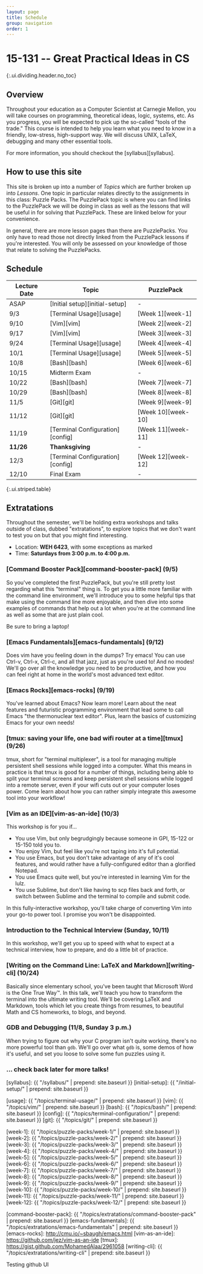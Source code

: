 ```yaml
---
layout: page
title: Schedule
group: navigation
order: 1
---
```


# 15-131 -- Great Practical Ideas in CS
{:.ui.dividing.header.no_toc}

## Overview

Throughout your education as a Computer Scientist at Carnegie Mellon, you will
take courses on programming, theoretical ideas, logic, systems, etc. As you
progress, you will be expected to pick up the so-called "tools of the trade."
This course is intended to help you learn what you need to know in a friendly,
low-stress, high-support way. We will discuss UNIX, LaTeX, debugging and many
other essential tools.

For more information, you should checkout the [syllabus][syllabus].


## How to use this site

This site is broken up into a number of _Topics_ which are further broken up
into _Lessons_. One topic in particular relates directly to the assignments in
this class: Puzzle Packs. The PuzzlePack topic is where you can find links to
the PuzzlePack we will be doing in class as well as the lessons that will be
useful in for solving that PuzzlePack. These are linked below for your
convenience.

In general, there are more lesson pages than there are PuzzlePacks. You only
have to read those not directly linked from the PuzzlePack lessons if you're
interested. You will only be assessed on your knowledge of those that relate to
solving the PuzzlePacks.


## Schedule

| Lecture Date | Topic                            | PuzzlePack         |
| ------------ | -------------------------------- | ------------------ |
| ASAP         | [Initial setup][initial-setup]   | -                  |
| 9/3          | [Terminal Usage][usage]          | [Week 1][week-1]   |
| 9/10         | [Vim][vim]                       | [Week 2][week-2]   |
| 9/17         | [Vim][vim]                       | [Week 3][week-3]   |
| 9/24         | [Terminal Usage][usage]          | [Week 4][week-4]   |
| 10/1         | [Terminal Usage][usage]          | [Week 5][week-5]   |
| 10/8         | [Bash][bash]                     | [Week 6][week-6]   |
| 10/15        | Midterm Exam                     | -                  |
| 10/22        | [Bash][bash]                     | [Week 7][week-7]   |
| 10/29        | [Bash][bash]                     | [Week 8][week-8]   |
| 11/5         | [Git][git]                       | [Week 9][week-9]   |
| 11/12        | [Git][git]                       | [Week 10][week-10] |
| 11/19        | [Terminal Configuration][config] | [Week 11][week-11] |
| __11/26__    | __Thanksgiving__                 | -                  |
| 12/3         | [Terminal Configuration][config] | [Week 12][week-12] |
| 12/10        | Final Exam                       | -                  |
{:.ui.striped.table}

## Extratations

Throughout the semester, we'll be holding extra workshops and talks outside of
class, dubbed "extratations", to explore topics that we don't want to test you
on but that you might find interesting.

- Location: __WEH 6423__, with some exceptions as marked
- Time: __Saturdays from 3:00 p.m. to 4:00 p.m.__

### [Command Booster Pack][command-booster-pack] (9/5)

So you've completed the first PuzzlePack, but you're still pretty lost regarding
what this "terminal" thing is. To get you a little more familiar with the
command line environment, we'll introduce you to some helpful tips that make
using the command line more enjoyable, and then dive into some examples of
commands that help out a lot when you're at the command line as well as some
that are just plain cool.

Be sure to bring a laptop!

### [Emacs Fundamentals][emacs-fundamentals] (9/12)

Does vim have you feeling down in the dumps? Try emacs! You can use Ctrl-v,
Ctrl-x, Ctrl-c, and all that jazz, just as you're used to! And no modes! We'll
go over all the knowledge you need to be productive, and how you can feel right
at home in the world's most advanced text editor.

### [Emacs Rocks][emacs-rocks] (9/19)

You've learned about Emacs? Now learn more! Learn about the neat features and
futuristic programming environment that lead some to call Emacs "the
thermonuclear text editor". Plus, learn the basics of customizing Emacs for your
own needs!

### [tmux: saving your life, one bad wifi router at a time][tmux] (9/26)

tmux, short for "terminal multiplexer", is a tool for managing multiple
persistent shell sessions while logged into a computer. What this means in
practice is that tmux is good for a number of things, including being able to
split your terminal screens and keep persistent shell sessions while logged into
a remote server, even if your wifi cuts out or your computer loses power. Come
learn about how you can rather simply integrate this awesome tool into your
workflow!

### [Vim as an IDE][vim-as-an-ide] (10/3)

This workshop is for you if...

- You use Vim, but only begrudgingly because someone in GPI, 15-122 or 15-150
  told you to.
- You enjoy Vim, but feel like you're not taping into it's full potential.
- You use Emacs, but you don't take advantage of any of it's cool features, and
  would rather have a fully-configured editor than a glorified Notepad.
- You use Emacs quite well, but you're interested in learning Vim for the lulz.
- You use Sublime, but don't like having to scp files back and forth, or switch
  between Sublime and the terminal to compile and submit code.

In this fully-interactive workshop, you'll take charge of converting Vim into
your go-to power tool. I promise you won't be disappointed.

### Introduction to the Technical Interview (Sunday, 10/11)

In this workshop, we'll get you up to speed with what to expect at a technical
interview, how to prepare, and do a little bit of practice.

### [Writing on the Command Line: LaTeX and Markdown][writing-cli] (10/24)

Basically since elementary school, you've been taught that Microsoft Word is the
One True Way™. In this talk, we'll teach you how to transform the terminal into
the ultimate writing tool. We'll be covering LaTeX and Markdown, tools which let
you create things from resumes, to beautiful Math and CS homeworks, to blogs,
and beyond.

### GDB and Debugging (11/8, Sunday 3 p.m.)

When trying to figure out why your C program isn't quite working, there's no
more powerful tool than `gdb`. We'll go over what `gdb` is, some demos of how
it's useful, and set you loose to solve some fun puzzles using it.

### ... check back later for more talks!


<!--
(11/7)
(11/14)
(11/21)
(11/28)
(12/5)
-->

[syllabus]: {{ "/syllabus/" | prepend: site.baseurl }}
[initial-setup]: {{ "/initial-setup/" | prepend: site.baseurl }}

[usage]:  {{ "/topics/terminal-usage/"         | prepend: site.baseurl }}
[vim]:    {{ "/topics/vim/"                    | prepend: site.baseurl }}
[bash]:   {{ "/topics/bash/"                   | prepend: site.baseurl }}
[config]: {{ "/topics/terminal-configuration/" | prepend: site.baseurl }}
[git]:    {{ "/topics/git/"                    | prepend: site.baseurl }}

[week-1]:  {{ "/topics/puzzle-packs/week-1/"  | prepend: site.baseurl }}
[week-2]:  {{ "/topics/puzzle-packs/week-2/"  | prepend: site.baseurl }}
[week-3]:  {{ "/topics/puzzle-packs/week-3/"  | prepend: site.baseurl }}
[week-4]:  {{ "/topics/puzzle-packs/week-4/"  | prepend: site.baseurl }}
[week-5]:  {{ "/topics/puzzle-packs/week-5/"  | prepend: site.baseurl }}
[week-6]:  {{ "/topics/puzzle-packs/week-6/"  | prepend: site.baseurl }}
[week-7]:  {{ "/topics/puzzle-packs/week-7/"  | prepend: site.baseurl }}
[week-8]:  {{ "/topics/puzzle-packs/week-8/"  | prepend: site.baseurl }}
[week-9]:  {{ "/topics/puzzle-packs/week-9/"  | prepend: site.baseurl }}
[week-10]: {{ "/topics/puzzle-packs/week-10/" | prepend: site.baseurl }}
[week-11]: {{ "/topics/puzzle-packs/week-11/" | prepend: site.baseurl }}
[week-12]: {{ "/topics/puzzle-packs/week-12/" | prepend: site.baseurl }}

[command-booster-pack]: {{ "/topics/extratations/command-booster-pack" | prepend: site.baseurl }}
[emacs-fundamentals]: {{ "/topics/extratations/emacs-fundamentals" | prepend: site.baseurl }}
[emacs-rocks]: http://cmu.io/~sbaugh/emacs.html
[vim-as-an-ide]: https://github.com/jez/vim-as-an-ide
[tmux]: https://gist.github.com/MohamedAlaa/2961058
[writing-cli]: {{ "/topics/extratations/writing-cli" | prepend: site.baseurl }}

Testing github UI
